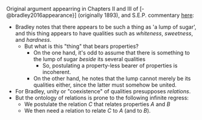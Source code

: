 
Original argument appearring in Chapters II and III of [-@bradley2016appearance}] 
(originally 1893), and S.E.P. commentary [here](https://plato.stanford.edu/entries/bradley-regress):

- Bradley notes that there appears to be such a thing as 'a lump of sugar', and 
  this thing appears to have qualities such as *whiteness*, *sweetness*, and
  *hardness*.
  - But what is this "thing" that bears properties?
    - On the one hand, it's odd to assume that there is something to the lump of 
      sugar *beside* its several qualities
        - So, postulating a property-less bearer of properties is incoherent.
    - On the other hand, he notes that the lump cannot merely be its qualities 
      either, since the latter must somehow be united.
- For Bradley, unity or "coexistence" of qualities presupposes *relations*.
- But the ontology of relations is prone to the following infinite regress:
    - We postulate the relation $C$ that relates properties $A$ and $B$
    - We then need a relation to relate $C$ to $A$ (and to $B$).


